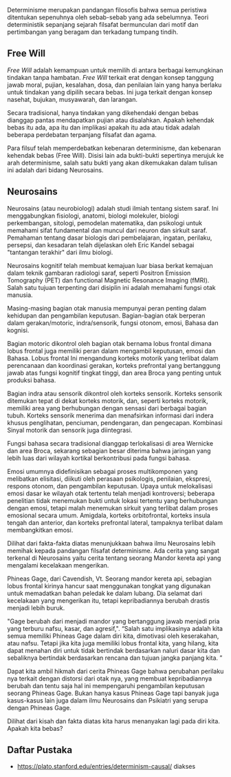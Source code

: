 Determinisme merupakan pandangan filosofis bahwa semua peristiwa ditentukan
sepenuhnya oleh sebab-sebab yang ada sebelumnya. Teori deterministik sepanjang
sejarah filsafat bermunculan dari motif dan pertimbangan yang beragam dan terkadang
tumpang tindih.

## Free Will
_Free Will_ adalah kemampuan untuk memilih di antara berbagai kemungkinan tindakan tanpa hambatan.
_Free Will_ terkait erat dengan konsep tanggung jawab moral, pujian, kesalahan, dosa, dan penilaian lain yang
 hanya berlaku untuk tindakan yang dipilih secara bebas. Ini juga terkait dengan konsep nasehat, bujukan, musyawarah, dan larangan.

Secara tradisional, hanya tindakan yang dikehendaki dengan bebas dianggap pantas mendapatkan pujian atau disalahkan.
Apakah kehendak bebas itu ada, apa itu dan implikasi apakah itu ada atau tidak adalah beberapa perdebatan terpanjang filsafat dan agama.

Para filsuf telah memperdebatkan kebenaran determinisme, dan kebenaran kehendak bebas (Free Will).
 Disisi lain ada bukti-bukti sepertinya merujuk ke arah determinisme, salah satu bukti yang akan
 dikemukakan dalam tulisan ini adalah dari bidang Neurosains.
 
 ## Neurosains
 
 Neurosains (atau neurobiologi) adalah studi ilmiah tentang sistem saraf. Ini menggabungkan fisiologi, anatomi, biologi molekuler, biologi perkembangan, sitologi, pemodelan matematika, dan psikologi untuk memahami sifat fundamental dan muncul dari neuron dan sirkuit saraf. 
 Pemahaman tentang dasar biologis dari pembelajaran, ingatan, perilaku, persepsi, dan kesadaran telah dijelaskan oleh Eric Kandel sebagai "tantangan terakhir" dari ilmu biologi. 
 
 Neurosains kognitif telah membuat kemajuan luar biasa berkat kemajuan dalam teknik gambaran radiologi saraf, seperti Positron Emission Tomography (PET) dan functional Magnetic Resonance Imaging (fMRI). Salah satu tujuan terpenting dari disiplin ini adalah memahami fungsi otak manusia.
 
 Masing-masing bagian otak manusia mempunyai peran penting dalam kehidupan dan pengambilan keputusan. Bagian-bagian otak berperan dalam gerakan/motoric, indra/sensorik, fungsi otonom, emosi, Bahasa dan kognisi.
 
Bagian motoric dikontrol oleh bagian otak bernama lobus frontal dimana lobus frontal juga memiliki peran dalam mengambil keputusan, emosi dan Bahasa. Lobus frontal Ini mengandung korteks motorik yang terlibat dalam perencanaan dan koordinasi gerakan, korteks prefrontal  yang bertanggung jawab atas fungsi kognitif tingkat tinggi, dan area Broca yang penting untuk produksi bahasa.

Bagian indra atau sensorik dikontrol oleh korteks sensorik. Korteks sensorik ditemukan tepat di dekat korteks motorik, dan, seperti korteks motorik, memiliki area yang berhubungan dengan sensasi dari berbagai bagian tubuh. Korteks sensorik menerima dan menafsirkan informasi dari indera khusus penglihatan, penciuman, pendengaran, dan pengecapan. Kombinasi Sinyal motorik dan sensorik  juga diintegrasi.
	
Fungsi bahasa secara tradisional dianggap terlokalisasi di area Wernicke dan area Broca,  sekarang sebagian besar diterima bahwa jaringan yang lebih luas dari wilayah kortikal berkontribusi pada fungsi bahasa. 

Emosi umumnya didefinisikan sebagai proses multikomponen  yang melibatkan elisitasi, diikuti oleh perasaan psikologis, penilaian, ekspresi, respons otonom, dan pengambilan keputusan. Upaya untuk melokalisasi emosi dasar ke wilayah otak tertentu telah menjadi kontroversi; beberapa penelitian tidak menemukan bukti untuk lokasi tertentu yang berhubungan dengan emosi, tetapi malah menemukan sirkuit yang terlibat dalam proses emosional secara umum. Amigdala, korteks orbitofrontal, korteks insula tengah dan anterior, dan korteks prefrontal lateral, tampaknya terlibat dalam membangkitkan emosi.

Dilihat dari fakta-fakta diatas menunjukkaan bahwa ilmu Neurosains lebih memihak kepada pandangan filsafat determinisme. Ada cerita yang sangat terkenal di Neurosains yaitu cerita tentang seorang Mandor kereta api yang mengalami kecelakaan mengerikan.

Phineas Gage, dari Cavendish, Vt. Seorang mandor kereta api, sebagian lobus frontal kirinya hancur saat menggunakan tongkat yang digunakan untuk memadatkan bahan peledak ke dalam lubang. Dia selamat dari kecelakaan yang mengerikan itu, tetapi kepribadiannya berubah drastis menjadi lebih buruk.

"Gage berubah dari menjadi mandor yang bertanggung jawab menjadi pria yang terburu nafsu, kasar, dan agresif,". “Salah satu implikasinya adalah kita semua memiliki Phineas Gage dalam diri kita, dimotivasi oleh keserakahan, atau nafsu. Tetapi jika kita juga memiliki lobus frontal kita, yang hilang, kita dapat menahan diri untuk tidak bertindak berdasarkan naluri dasar kita dan sebaliknya bertindak berdasarkan rencana dan tujuan jangka panjang kita. ”

Dapat kita ambil hikmah dari cerita Phineas Gage bahwa perubahan perilaku nya terkait dengan distorsi dari otak nya, yang membuat kepribadiannya berubah dan tentu saja hal ini mempengaruhi pengambilan keputusan seorang Phineas Gage. Bukan hanya kasus Phineas Gage tapi banyak juga kasus-kasus lain juga dalam ilmu Neurosains dan Psikiatri yang serupa dengan Phineas Gage.

Dilihat dari kisah dan fakta diatas kita harus menanyakan lagi pada diri kita. Apakah kita bebas?

## Daftar Pustaka
- https://plato.stanford.edu/entries/determinism-causal/ diakses
